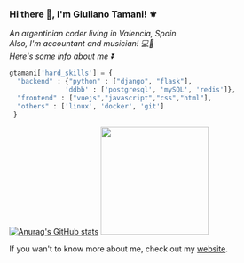 ### Hi there 👋, I'm Giuliano Tamani! ⚜️
<p><em> An argentinian  coder living in Valencia, Spain.   </br>
  Also, I'm accountant and musician! 💻🎵</br>
  Here's some info about me  ⏬</em>
</p>


```python
gtamani['hard_skills'] = {
  "backend" : {"python" : ["django", "flask"],
              'ddbb' : ['postgresql', 'mySQL', 'redis']},
  "frontend" : ["vuejs","javascript","css","html"],
  "others" : ['linux', 'docker', 'git']
 }
```
[![Anurag's GitHub stats](https://github-readme-stats.vercel.app/api?username=gtamani)](https://github.com/anuraghazra/github-readme-stats) <img  src="https://media.giphy.com/media/MT5UUV1d4CXE2A37Dg/giphy.gif" width="194">

If you wan't to know more about me, check out my <a href="http://projects.gtamani.com/">website</a>.



<!--
**gtamani/gtamani** is a ✨ _special_ ✨ repository because its `README.md` (this file) appears on your GitHub profile.

Here are some ideas to get you started:

- 🔭 I’m currently working on ...
- 🌱 I’m currently learning ...
- 👯 I’m looking to collaborate on ...
- 🤔 I’m looking for help with ...
- 💬 Ask me about ...
- 📫 How to reach me: ...
- 😄 Pronouns: ...
- ⚡ Fun fact: ...
-->
